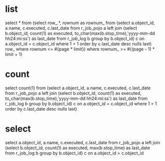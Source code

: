 list
===
select *
from (select row_.*, rownum as rownum_
from (select a.object_id, a.name, c.executed, c.last_date
from r_job_pojo a
left join (select b.object_id,
count(1) as executed,
to_char(max(b.stop_time),'yyyy-mm-dd hh24:mi:ss') as last_date
from r_job_log b
group by b.object_id) c
on a.object_id = c.object_id
where 1 = 1
order by c.last_date desc nulls last) row_
where rownum <= #{page * limit})
where rownum_ >= #{(page - 1) * limit + 1}

count
===
select count(1) from (select a.object_id, a.name, c.executed, c.last_date
from r_job_pojo a
left join (select b.object_id,
count(1) as executed,
to_char(max(b.stop_time),'yyyy-mm-dd hh24:mi:ss') as last_date
from r_job_log b
group by b.object_id) c
on a.object_id = c.object_id
where 1 = 1
order by c.last_date desc nulls last)

select 
===
select a.object_id, a.name, c.executed, c.last_date
from r_job_pojo a
left join (select b.object_id,
count(1) as executed,
max(b.stop_time) as last_date
from r_job_log b
group by b.object_id) c
on a.object_id = c.object_id